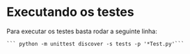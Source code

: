 # Executando os testes

Para executar os testes basta rodar a seguinte linha:

    ``` python -m unittest discover -s tests -p '*Test.py'```

